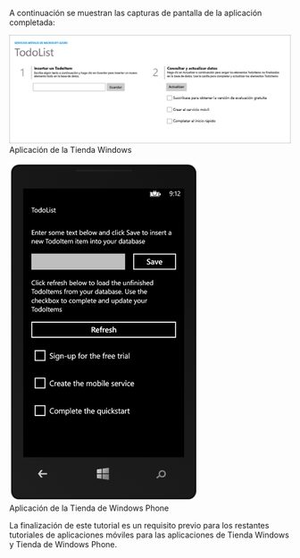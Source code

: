 
A continuación se muestran las capturas de pantalla de la aplicación completada:

![](./media/app-service-mobile-windows-universal-get-started/mobile-quickstart-completed.png) <br/>Aplicación de la Tienda Windows

![](./media/app-service-mobile-windows-universal-get-started/mobile-quickstart-completed-wp8.png) <br/>Aplicación de la Tienda de Windows Phone

La finalización de este tutorial es un requisito previo para los restantes tutoriales de aplicaciones móviles para las aplicaciones de Tienda Windows y Tienda de Windows Phone.

<!----HONumber=Nov15_HO1-->
